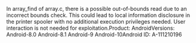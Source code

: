 In array_find of array.c, there is a possible out-of-bounds read due to an incorrect bounds check. This could lead to local information disclosure in the printer spooler with no additional execution privileges needed. User interaction is not needed for exploitation.Product: AndroidVersions: Android-8.0 Android-8.1 Android-9 Android-10Android ID: A-111210196